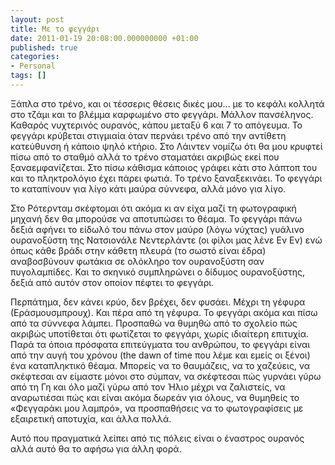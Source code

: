 ```yaml
---
layout: post
title: Με το φεγγάρι
date: 2011-01-19 20:08:00.000000000 +01:00
published: true
categories:
- Personal
tags: []
---
```


Ξάπλα στο τρένο, και οι τέσσερις θέσεις δικές μου... με το κεφάλι κολλητά στο τζάμι και το βλέμμα καρφωμένο στο φεγγάρι. Μάλλον πανσέληνος. Καθαρός νυχτερινός ουρανός, κάπου μεταξύ 6 και 7 το απόγευμα. Το φεγγάρι κρύβεται στιγμιαία όταν περνάει τρένο από την αντίθετη κατεύθυνση ή κάποιο ψηλό κτήριο. Στο Λάιντεν νομίζω ότι θα μου κρυφτεί πίσω από το σταθμό αλλά το τρένο σταματάει ακριβώς εκεί που ξαναεμφανίζεται. Στο πίσω κάθισμα κάποιος γράφει κάτι στο λάπτοπ του και το πληκτρολόγιο έχει πάρει φωτιά. Το τρένο ξαναξεκινάει. Το φεγγάρι το καταπίνουν για λίγο κάτι μαύρα σύννεφα, αλλά μόνο για λίγο.

Στο Ρότερνταμ σκέφτομαι ότι ακόμα κι αν είχα μαζί τη φωτογραφική μηχανή δεν θα μπορούσε να αποτυπώσει το θέαμα. Το φεγγάρι πάνω δεξιά αφήνει το είδωλό του πάνω στον μαύρο (λόγω νύχτας) γυάλινο ουρανοξύστη της Νατσιονάλε Νεντερλάντε (οι φίλοι μας λένε Εν Εν) ενώ όπως κάθε βράδι στην κάθετη πλευρά (το σωστό είναι έδρα) αναβοσβύνουν φωτάκια σε ολόκληρο τον ουρανοξύστη σαν πυγολαμπίδες. Και το σκηνικό συμπληρώνει ο δίδυμος ουρανοξύστης, δεξιά από αυτόν στον οποίον πέφτει το φεγγάρι.

Περπάτημα, δεν κάνει κρύο, δεν βρέχει, δεν φυσάει. Μέχρι τη γέφυρα (Εράσμουσμπρουχ). Και πέρα από τη γέφυρα. Το φεγγάρι ακόμα και πίσω από τα σύννεφα λάμπει. Προσπαθώ να θυμηθώ από το σχολείο πώς ακριβώς υποτίθεται ότι φωτίζεται το φεγγάρι, χωρίς ιδιαίτερη επιτυχία. Παρά τα όποια πρόσφατα επιτεύγματα του ανθρώπου, το φεγγάρι είναι από την αυγή του χρόνου (the dawn of time που λέμε και εμείς οι ξένοι) ένα καταπληκτικό θέαμα. Μπορείς να το θαυμάζεις, να το χαζεύεις, να σκέφτεσαι αν είμαστε μόνοι στο σύμπαν, να σκέφτεσαι πώς γυρνάει γύρω από τη Γη και όλο μαζί γύρω από τον Ήλιο μέχρι να ζαλιστείς, να αναρωτιέσαι πώς και είναι ακόμα δωρεάν για όλους, να θυμηθείς το «Φεγγαράκι μου λαμπρό», να προσπαθήσεις να το φωτογραφίσεις με εξαιρετική αποτυχία, και άλλα πολλά.

Αυτό που πραγματικά λείπει από τις πόλεις είναι ο έναστρος ουρανός αλλά αυτό θα το αφήσω για άλλη φορά.
